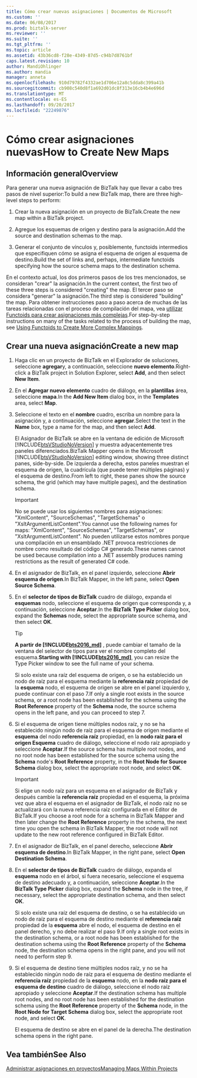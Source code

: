 ```yaml
---
title: Cómo crear nuevas asignaciones | Documentos de Microsoft
ms.custom: ''
ms.date: 06/08/2017
ms.prod: biztalk-server
ms.reviewer: ''
ms.suite: ''
ms.tgt_pltfrm: ''
ms.topic: article
ms.assetid: 43b36cd8-f28e-4349-87d5-c94b7d8761bf
caps.latest.revision: 10
author: MandiOhlinger
ms.author: mandia
manager: anneta
ms.openlocfilehash: 910d79782f4332ae1d706e12a8c5dda8c399a41b
ms.sourcegitcommit: cb908c540d8f1a692d01dc8f313e16cb4b4e696d
ms.translationtype: MT
ms.contentlocale: es-ES
ms.lasthandoff: 09/20/2017
ms.locfileid: "22249876"
---
```

# <a name="how-to-create-new-maps"></a><span data-ttu-id="cd54d-102">Cómo crear asignaciones nuevas</span><span class="sxs-lookup"><span data-stu-id="cd54d-102">How to Create New Maps</span></span>

## <a name="overview"></a><span data-ttu-id="cd54d-103">Información general</span><span class="sxs-lookup"><span data-stu-id="cd54d-103">Overview</span></span>
<span data-ttu-id="cd54d-104">Para generar una nueva asignación de BizTalk hay que llevar a cabo tres pasos de nivel superior:</span><span class="sxs-lookup"><span data-stu-id="cd54d-104">To build a new BizTalk map, there are three high-level steps to perform:</span></span>  
  
1.  <span data-ttu-id="cd54d-105">Crear la nueva asignación en un proyecto de BizTalk.</span><span class="sxs-lookup"><span data-stu-id="cd54d-105">Create the new map within a BizTalk project.</span></span>  
  
2.  <span data-ttu-id="cd54d-106">Agregue los esquemas de origen y destino para la asignación.</span><span class="sxs-lookup"><span data-stu-id="cd54d-106">Add the source and destination schemas to the map.</span></span>  
  
3.  <span data-ttu-id="cd54d-107">Generar el conjunto de vínculos y, posiblemente, functoids intermedios que especifiquen cómo se asigna el esquema de origen al esquema de destino.</span><span class="sxs-lookup"><span data-stu-id="cd54d-107">Build the set of links and, perhaps, intermediate functoids specifying how the source schema maps to the destination schema.</span></span>  
  
 <span data-ttu-id="cd54d-108">En el contexto actual, los dos primeros pasos de los tres mencionados, se consideran "crear" la asignación.</span><span class="sxs-lookup"><span data-stu-id="cd54d-108">In the current context, the first two of these three steps is considered "creating" the map.</span></span> <span data-ttu-id="cd54d-109">El tercer paso se considera "generar" la asignación.</span><span class="sxs-lookup"><span data-stu-id="cd54d-109">The third step is considered "building" the map.</span></span> <span data-ttu-id="cd54d-110">Para obtener instrucciones paso a paso acerca de muchas de las tareas relacionadas con el proceso de compilación del mapa, vea [utilizar Functoids para crear asignaciones más complejas](../core/using-functoids-to-create-more-complex-mappings.md).</span><span class="sxs-lookup"><span data-stu-id="cd54d-110">For step-by-step instructions on many of the tasks related to the process of building the map, see [Using Functoids to Create More Complex Mappings](../core/using-functoids-to-create-more-complex-mappings.md).</span></span>  
  
## <a name="create-a-new-map"></a><span data-ttu-id="cd54d-111">Crear una nueva asignación</span><span class="sxs-lookup"><span data-stu-id="cd54d-111">Create a new map</span></span> 
  
1.  <span data-ttu-id="cd54d-112">Haga clic en un proyecto de BizTalk en el Explorador de soluciones, seleccione **agregar**y, a continuación, seleccione **nuevo elemento**.</span><span class="sxs-lookup"><span data-stu-id="cd54d-112">Right-click a BizTalk project in Solution Explorer, select **Add**, and then select **New Item**.</span></span>  
  
2.  <span data-ttu-id="cd54d-113">En el **Agregar nuevo elemento** cuadro de diálogo, en la **plantillas** área, seleccione **mapa**.</span><span class="sxs-lookup"><span data-stu-id="cd54d-113">In the **Add New Item** dialog box, in the **Templates** area, select **Map**.</span></span>  
  
3.  <span data-ttu-id="cd54d-114">Seleccione el texto en el **nombre** cuadro, escriba un nombre para la asignación y, a continuación, seleccione **agregar**.</span><span class="sxs-lookup"><span data-stu-id="cd54d-114">Select the text in the **Name** box, type a name for the map, and then select **Add**.</span></span>  
  
     <span data-ttu-id="cd54d-115">El Asignador de BizTalk se abre en la ventana de edición de Microsoft [!INCLUDE[btsVStudioNoVersion](../includes/btsvstudionoversion-md.md)] y muestra adyacentemente tres paneles diferenciados.</span><span class="sxs-lookup"><span data-stu-id="cd54d-115">BizTalk Mapper opens in the Microsoft [!INCLUDE[btsVStudioNoVersion](../includes/btsvstudionoversion-md.md)] editing window, showing three distinct panes, side-by-side.</span></span> <span data-ttu-id="cd54d-116">De izquierda a derecha, estos paneles muestran el esquema de origen, la cuadrícula (que puede tener múltiples páginas) y el esquema de destino.</span><span class="sxs-lookup"><span data-stu-id="cd54d-116">From left to right, these panes show the source schema, the grid (which may have multiple pages), and the destination schema.</span></span>  
  
    > [!IMPORTANT]
    >  <span data-ttu-id="cd54d-117">No se puede usar los siguientes nombres para asignaciones: "XmlContent", "SourceSchemas", "TargetSchemas" o "XsltArgumentListContent".</span><span class="sxs-lookup"><span data-stu-id="cd54d-117">You cannot use the following names for maps: "XmlContent", "SourceSchemas", "TargetSchemas", or "XsltArgumentListContent".</span></span> <span data-ttu-id="cd54d-118">No pueden utilizarse estos nombres porque una compilación en un ensamblado .NET provoca restricciones de nombre como resultado del código C# generado.</span><span class="sxs-lookup"><span data-stu-id="cd54d-118">These names cannot be used because compilation into a .NET assembly produces naming restrictions as the result of generated C# code.</span></span>  
  
4.  <span data-ttu-id="cd54d-119">En el asignador de BizTalk, en el panel izquierdo, seleccione **Abrir esquema de origen**.</span><span class="sxs-lookup"><span data-stu-id="cd54d-119">In BizTalk Mapper, in the left pane, select **Open Source Schema**.</span></span>  
  
5.  <span data-ttu-id="cd54d-120">En el **selector de tipos de BizTalk** cuadro de diálogo, expanda el **esquemas** nodo, seleccione el esquema de origen que corresponda y, a continuación, seleccione **Aceptar**.</span><span class="sxs-lookup"><span data-stu-id="cd54d-120">In the **BizTalk Type Picker** dialog box, expand the **Schemas** node, select the appropriate source schema, and then select **OK**.</span></span>  

    > [!TIP] 
    > <span data-ttu-id="cd54d-121">**A partir de [!INCLUDE[bts2016_md](../includes/bts2016-md.md)]** , puede cambiar el tamaño de la ventana del selector de tipos para ver el nombre completo del esquema.</span><span class="sxs-lookup"><span data-stu-id="cd54d-121">**Starting with [!INCLUDE[bts2016_md](../includes/bts2016-md.md)]**, you can resize the Type Picker window to see the full name of your schema.</span></span>
  
     <span data-ttu-id="cd54d-122">Si solo existe una raíz del esquema de origen, o se ha establecido un nodo de raíz para el esquema mediante la **referencia raíz** propiedad de la **esquema** nodo, el esquema de origen se abre en el panel izquierdo y, puede continuar con el paso 7.</span><span class="sxs-lookup"><span data-stu-id="cd54d-122">If only a single root exists in the source schema, or a root node has been established for the schema using the **Root Reference** property of the **Schema** node, the source schema opens in the left pane, and you can proceed to step 7.</span></span>  
  
6.  <span data-ttu-id="cd54d-123">Si el esquema de origen tiene múltiples nodos raíz, y no se ha establecido ningún nodo de raíz para el esquema de origen mediante el **esquema** del nodo **referencia raíz** propiedad, en la **nodo raíz para el origen Esquema** cuadro de diálogo, seleccione el nodo raíz apropiado y seleccione **Aceptar**.</span><span class="sxs-lookup"><span data-stu-id="cd54d-123">If the source schema has multiple root nodes, and no root node has been established for the source schema using the **Schema** node's **Root Reference** property, in the **Root Node for Source Schema** dialog box, select the appropriate root node, and select **OK**.</span></span>  
  
    > [!IMPORTANT]
    >  <span data-ttu-id="cd54d-124">Si elige un nodo raíz para un esquema en el asignador de BizTalk y después cambie la **referencia raíz** propiedad en el esquema, la próxima vez que abra el esquema en el asignador de BizTalk, el nodo raíz no se actualizará con la nueva referencia raíz configurada en el Editor de BizTalk.</span><span class="sxs-lookup"><span data-stu-id="cd54d-124">If you choose a root node for a schema in BizTalk Mapper and then later change the **Root Reference** property in the schema, the next time you open the schema in BizTalk Mapper, the root node will not update to the new root reference configured in BizTalk Editor.</span></span>  
  
7.  <span data-ttu-id="cd54d-125">En el asignador de BizTalk, en el panel derecho, seleccione **Abrir esquema de destino**.</span><span class="sxs-lookup"><span data-stu-id="cd54d-125">In BizTalk Mapper, in the right pane, select **Open Destination Schema**.</span></span>  
  
8.  <span data-ttu-id="cd54d-126">En el **selector de tipos de BizTalk** cuadro de diálogo, expanda el **esquema** nodo en el árbol, si fuera necesario, seleccione el esquema de destino adecuado y, a continuación, seleccione **Aceptar**.</span><span class="sxs-lookup"><span data-stu-id="cd54d-126">In the **BizTalk Type Picker** dialog box, expand the **Schema** node in the tree, if necessary, select the appropriate destination schema, and then select **OK**.</span></span>  
  
     <span data-ttu-id="cd54d-127">Si solo existe una raíz del esquema de destino, o se ha establecido un nodo de raíz para el esquema de destino mediante el **referencia raíz** propiedad de la **esquema** abre el nodo, el esquema de destino en el panel derecho, y no debe realizar el paso 9.</span><span class="sxs-lookup"><span data-stu-id="cd54d-127">If only a single root exists in the destination schema, or a root node has been established for the destination schema using the **Root Reference** property of the **Schema** node, the destination schema opens in the right pane, and you will not need to perform step 9.</span></span>  
  
9. <span data-ttu-id="cd54d-128">Si el esquema de destino tiene múltiples nodos raíz, y no se ha establecido ningún nodo de raíz para el esquema de destino mediante el **referencia raíz** propiedad de la **esquema** nodo, en la **nodo raíz para el esquema de destino** cuadro de diálogo, seleccione el nodo raíz apropiado y seleccione **Aceptar**.</span><span class="sxs-lookup"><span data-stu-id="cd54d-128">If the destination schema has multiple root nodes, and no root node has been established for the destination schema using the **Root Reference** property of the **Schema** node, in the **Root Node for Target Schema** dialog box, select the appropriate root node, and select **OK**.</span></span>  
  
     <span data-ttu-id="cd54d-129">El esquema de destino se abre en el panel de la derecha.</span><span class="sxs-lookup"><span data-stu-id="cd54d-129">The destination schema opens in the right pane.</span></span>  
  
## <a name="see-also"></a><span data-ttu-id="cd54d-130">Vea también</span><span class="sxs-lookup"><span data-stu-id="cd54d-130">See Also</span></span>  
 [<span data-ttu-id="cd54d-131">Administrar asignaciones en proyectos</span><span class="sxs-lookup"><span data-stu-id="cd54d-131">Managing Maps Within Projects</span></span>](../core/managing-maps-within-projects.md)